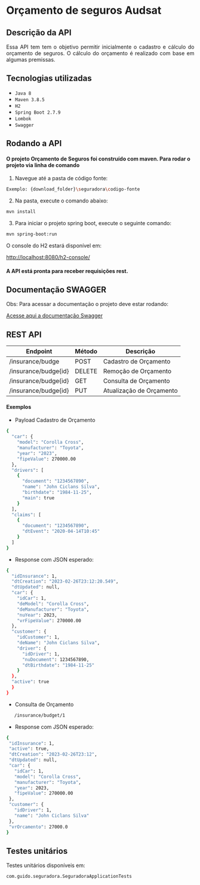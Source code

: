 # Orçamento de seguros Audsat

## Descrição da API

<p align="justify">
  Essa API tem tem o objetivo permitir inicialmente o cadastro e cálculo do orçamento 
  de seguros. O cálculo do orçamento é realizado com base em algumas premissas.
</p>

## Tecnologias utilizadas

- ``Java 8``
- ``Maven 3.8.5``
- ``H2``
- ``Spring Boot 2.7.9``
- ``Lombok``
- ``Swagger``

## Rodando a API

#### O projeto Orçamento de Seguros foi construído com maven. Para rodar o projeto via linha de comando

1. Navegue até a pasta de código fonte:
```sh
Exemplo: {download_folder}\seguradora\codigo-fonte
```

2. Na pasta, execute o comando abaixo:
```sh
mvn install
```

3. Para iniciar o projeto spring boot, execute o seguinte comando:
```sh
mvn spring-boot:run
```

O console do H2 estará disponível em:

<a href="http://localhost:8080/h2-console/" target="_blank">http://localhost:8080/h2-console/</a>

#### A API está pronta para receber requisições rest.

## Documentação SWAGGER

Obs: Para acessar a documentação o projeto deve estar rodando:

<a href="http://localhost:8080/swagger-ui.html" target="_blank">Acesse aqui a documentação Swagger</a>

## REST API
| Endpoint | Método| Descrição |
|----------|--------|------------|
| /insurance/budge | POST  | Cadastro de Orçamento |
| /insurance/budge{id} | DELETE  | Remoção de Orçamento |
| /insurance/budge{id} | GET  | Consulta de Orçamento |
| /insurance/budge{id} | PUT  | Atualização de Orçamento |

#### Exemplos
 - Payload Cadastro de Orçamento
```sh
{
  "car": {
    "model": "Corolla Cross",
    "manufacturer": "Toyota",
    "year": "2023",
    "fipeValue": 270000.00
  },
  "drivers": [
    {
      "document": "1234567890",
      "name": "John Ciclans Silva",
      "birthdate": "1984-11-25",
      "main": true
    }
  ],
  "claims": [
    {
      "document": "1234567890",
      "dtEvent": "2020-04-14T10:45"
    }
  ]
}
```

 - Response com JSON esperado:
```sh
{
  "idInsurance": 1,
  "dtCreation": "2023-02-26T23:12:20.549",
  "dtUpdated": null,
  "car": {
    "idCar": 1,
    "deModel": "Corolla Cross",
    "deManufacturer": "Toyota",
    "nuYear": 2023,
    "vrFipeValue": 270000.00
  },
  "customer": {
    "idCustomer": 1,
    "deName": "John Ciclans Silva",
    "driver": {
      "idDriver": 1,
      "nuDocument": 1234567890,
      "dtBirthdate": "1984-11-25"
    }
  },
  "active": true
  }
}
```

 - Consulta de Orçamento
 ```sh
	/insurance/budget/1
```

 - Response com JSON esperado:
 ```sh
{
  "idInsurance": 1,
  "active": true,
  "dtCreation": "2023-02-26T23:12",
  "dtUpdated": null,
  "car": {
    "idCar": 1,
    "model": "Corolla Cross",
    "manufacturer": "Toyota",
    "year": 2023,
    "fipeValue": 270000.00
  },
  "customer": {
    "idDriver": 1,
    "name": "John Ciclans Silva"
  },
  "vrOrcamento": 27000.0
}
```

## Testes unitários

Testes unitários disponíveis em:
```sh
com.guido.seguradora.SeguradoraApplicationTests
```